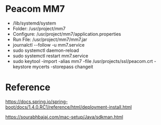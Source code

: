 # Peacom MM7

 - /lib/systemd/system
 - Folder: /usr/project/mm7
 - Configure: /usr/project/mm7/application.properties
 - Run File: /usr/project/mm7/mm7.jar
 - journalctl --follow -u mm7.service
 - sudo systemctl daemon-reload
 - sudo systemctl restart mm7.service
 - sudo keytool -import -alias mm7 -file /usr/projects/ssl/peacom.crt -keystore mycerts -storepass changeit

# Reference

https://docs.spring.io/spring-boot/docs/1.4.0.RC1/reference/html/deployment-install.html

https://sourabhbajaj.com/mac-setup/Java/sdkman.html